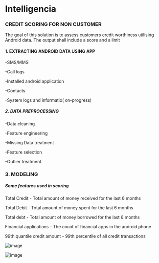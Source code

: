 # Intelligencia

### CREDIT SCORING FOR NON CUSTOMER

The goal of this solution is to assess customers credit worthiness utilising Android data. The output shall include a score and a limit


#### 1. EXTRACTING ANDROID DATA USING APP
-SMS/MMS

-Call logs

-Installed android application

-Contacts

-System logs and informatio( on-progress)

##### 2. DATA PREPROCESSING
-Data cleaning

-Feature engineering

-Missing Data treatment

-Feature selection

-Outlier treatment

### 3. MODELING

##### Some features used in scoring

Total Credit - Total amount of money received for the last 6 months

Total Debit -  Total amount of money spent for the last 6 months

Total debt - Total amount of money borrowed for the last 6 months

Financial applications - The count of financial apps in the android phone 

99th quantile credit amount - 99th percentile of all credit transactions 







![image](https://user-images.githubusercontent.com/48447675/199010482-961857fa-5ced-4e25-a84b-ec7b3924a93d.png)


![image](https://user-images.githubusercontent.com/48447675/199010626-4033e891-aebc-42ab-a2f9-cea41b957864.png)

